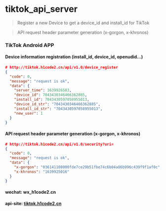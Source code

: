 # tiktok_api_server
> Register a new Device to get a device_id and install_id for TikTok

> API request header parameter generation (x-gorgon, x-khronos)

### TikTok Android APP

#### Device information registration (install_id, device_id, openudid...)
``` json
# http://tiktok.h1code2.cn/api/v1.0/device_register
{
  "code": 0,
  "message": "request is ok",
  "data": {
    "server_time": 1639926503,
    "device_id": 7043430346466362885,
    "install_id": 7043430597058955013,
    "device_id_str": "7043430346466362885",
    "install_id_str": "7043430597058955013",
    "new_user": 1
  }
}
```

#### API request header parameter generation (x-gorgon, x-khronos)
``` json
# http://tiktok.h1code2.cn/api/v1.0/security?uri=
{
  "code": 0,
  "message": "request is ok",
  "data": {
    "x-gorgon": "036141108000fde7ce29b51fbe74c6b04a86b996c439f9f1af0c",
    "x-khronos": "1639925016"
  }
}
```
#### wechat: wx_h1code2.cn

#### api-site: [tiktok.h1code2.cn](http://tiktok.h1code2.cn)

